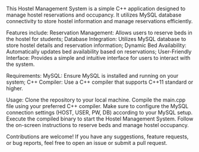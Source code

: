 This Hostel Management System is a simple C++ application designed to manage hostel reservations and occupancy. It utilizes MySQL database connectivity to store hostel information and manage reservations efficiently.

Features include:
Reservation Management: Allows users to reserve beds in the hostel for students;
Database Integration: Utilizes MySQL database to store hostel details and reservation information;
Dynamic Bed Availability: Automatically updates bed availability based on reservations;
User-Friendly Interface: Provides a simple and intuitive interface for users to interact with the system.

Requirements:
MySQL: Ensure MySQL is installed and running on your system;
C++ Compiler: Use a C++ compiler that supports C++11 standard or higher.

Usage:
Clone the repository to your local machine.
Compile the main.cpp file using your preferred C++ compiler.
Make sure to configure the MySQL connection settings (HOST, USER, PW, DB) according to your MySQL setup.
Execute the compiled binary to start the Hostel Management System.
Follow the on-screen instructions to reserve beds and manage hostel occupancy.

Contributions are welcome! If you have any suggestions, feature requests, or bug reports, feel free to open an issue or submit a pull request.
